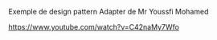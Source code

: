 Exemple de design pattern Adapter
de Mr Youssfi Mohamed

https://www.youtube.com/watch?v=C42naMy7Wfo

